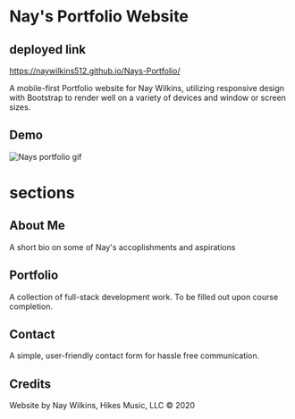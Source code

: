 # Nay's Portfolio Website

## deployed link

 https://naywilkins512.github.io/Nays-Portfolio/

A mobile-first Portfolio website for Nay Wilkins, utilizing responsive design with Bootstrap to render well on a variety of devices and window or screen sizes. 

## Demo

![Nays portfolio gif](gif/portfolio.gif) 

# sections

## About Me

A short bio on some of Nay's accoplishments and aspirations

## Portfolio

A collection of full-stack development work. To be filled out upon course completion.

## Contact 

A simple, user-friendly contact form for hassle free communication.



## Credits

Website by Nay Wilkins, Hikes Music, LLC © 2020
